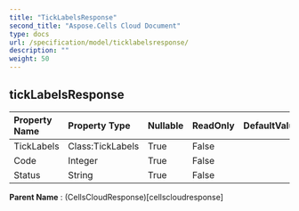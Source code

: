 ```yaml
---
title: "TickLabelsResponse"
second_title: "Aspose.Cells Cloud Document"
type: docs
url: /specification/model/ticklabelsresponse/
description: ""
weight: 50
---
```


## **tickLabelsResponse**

 

| Property Name | Property Type | Nullable |  ReadOnly | DefaultValue | Description | 
| :- | :- | :- |:- |  :- | :- |
| TickLabels | Class:TickLabels | True |  False |  |  |  
| Code | Integer | True |  False |  |  |  
| Status | String | True |  False |  |  |  

**Parent Name** : (CellsCloudResponse)[cellscloudresponse]

